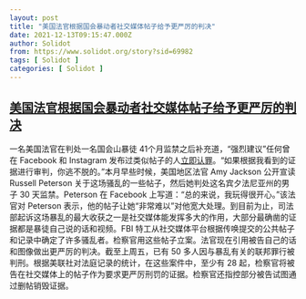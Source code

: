```yaml
---
layout: post
title: "美国法官根据国会暴动者社交媒体帖子给予更严厉的判决"
date: 2021-12-13T09:15:47.000Z
author: Solidot
from: https://www.solidot.org/story?sid=69982
tags: [ Solidot ]
categories: [ Solidot ]
---
```

<!--1639386947000-->
[美国法官根据国会暴动者社交媒体帖子给予更严厉的判决](https://www.solidot.org/story?sid=69982)
------

<div>
一名美国法官在判处一名国会山暴徒 41个月监禁之后补充道，“强烈建议”任何曾在 Facebook 和 Instagram 发布过类似帖子的人<a href="https://apnews.com/article/media-prisons-social-media-capitol-siege-sentencing-0a60a821ce19635b70681faf86e6526e" target="_blank">立即认罪</a>。“如果根据我看到的证据进行审判，你逃不脱的。”本月早些时候，美国地区法官 Amy Jackson 公开宣读 Russell Peterson 关于这场骚乱的一些帖子，然后她判处这名宾夕法尼亚州的男子 30 天监禁。Peterson 在 Facebook 上写道：“总的来说，我玩得很开心。”该法官对 Peterson 表示，他的帖子让她“非常难以”对他宽大处理。到目前为止，司法部起诉这场暴乱的最大收获之一是社交媒体能发挥多大的作用，大部分最确凿的证据都是暴徒自己说的话和视频。FBI 特工从社交媒体平台根据传唤提交的公共帖子和记录中确定了许多骚乱者。检察官用这些帖子立案。法官现在引用被告自己的话和图像做出更严厉的判决。截至上周五，已有 50 多人因与暴乱有关的联邦罪行被判刑。根据美联社对法庭记录的统计，在这些案件中，至少有 28 起，检察官将被告在社交媒体上的帖子作为要求更严厉刑罚的证据。检察官还指控部分被告试图通过删帖销毁证据。
</div>
